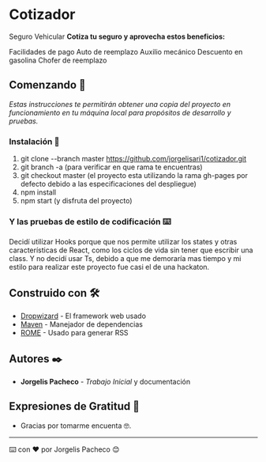 # Cotizador

Seguro Vehicular
**Cotiza tu seguro y aprovecha estos beneficios:**

Facilidades de pago
Auto de reemplazo
Auxilio mecánico
Descuento en gasolina
Chofer de reemplazo

## Comenzando 🚀

_Estas instrucciones te permitirán obtener una copia del proyecto en funcionamiento en tu máquina local para propósitos de desarrollo y pruebas._


### Instalación 🔧

1. git clone --branch master https://github.com/jorgelisari1/cotizador.git
2. git branch -a (para verificar en que rama te encuentras)
3. git checkout master (el proyecto esta utilizando la rama gh-pages por defecto debido a las especificaciones del despliegue)
4. npm install 
5. npm start (y disfruta del proyecto)



### Y las pruebas de estilo de codificación ⌨️

Decidí utilizar Hooks porque  que nos  permite utilizar los states y otras características de React, como los ciclos de vida sin tener que escribir una class. 
Y no decidí usar Ts, debido a que me demoraría mas tiempo y mi estilo para realizar este proyecto fue casi el de una hackaton.



## Construido con 🛠️


* [Dropwizard](http://www.dropwizard.io/1.0.2/docs/) - El framework web usado
* [Maven](https://maven.apache.org/) - Manejador de dependencias
* [ROME](https://rometools.github.io/rome/) - Usado para generar RSS




## Autores ✒️



* **Jorgelis Pacheco** - *Trabajo Inicial* y documentación




## Expresiones de Gratitud 🎁

* Gracias por tomarme encuenta  🤓.




---
⌨️ con ❤️ por Jorgelis Pacheco 😊
